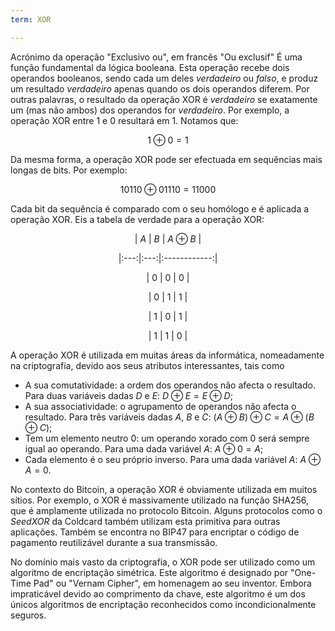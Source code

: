 ```yaml
---
term: XOR

---
```

Acrónimo da operação "Exclusivo ou", em francês "Ou exclusif" É uma função fundamental da lógica booleana. Esta operação recebe dois operandos booleanos, sendo cada um deles $verdadeiro$ ou $falso$, e produz um resultado $verdadeiro$ apenas quando os dois operandos diferem. Por outras palavras, o resultado da operação XOR é $verdadeiro$ se exatamente um (mas não ambos) dos operandos for $verdadeiro$. Por exemplo, a operação XOR entre $1$ e $0$ resultará em $1$. Notamos que:

$$
1 \oplus 0 = 1
$$

Da mesma forma, a operação XOR pode ser efectuada em sequências mais longas de bits. Por exemplo:

$$
10110 \oplus 01110 = 11000
$$

Cada bit da sequência é comparado com o seu homólogo e é aplicada a operação XOR. Eis a tabela de verdade para a operação XOR:

<div align="center">

| $A$ | $B$ | $A \oplus B$ |

|:---:|:---:|:------------:|

| $0$ | $0$ | $0$ |

| $0$ | $1$ | $1$ |

| $1$ | $0$ | $1$ |

| $1$ | $1$ | $0$ |

</div>

A operação XOR é utilizada em muitas áreas da informática, nomeadamente na criptografia, devido aos seus atributos interessantes, tais como


- A sua comutatividade: a ordem dos operandos não afecta o resultado. Para duas variáveis dadas $D$ e $E$: $D \oplus E = E \oplus D$;
- A sua associatividade: o agrupamento de operandos não afecta o resultado. Para três variáveis dadas $A$, $B$ e $C$: $(A \oplus B) \oplus C = A \oplus (B \oplus C)$;
- Tem um elemento neutro $0$: um operando xorado com $0$ será sempre igual ao operando. Para uma dada variável $A$: $A \oplus 0 = A$;
- Cada elemento é o seu próprio inverso. Para uma dada variável $A$: $A \oplus A = 0$.

No contexto do Bitcoin, a operação XOR é obviamente utilizada em muitos sítios. Por exemplo, o XOR é massivamente utilizado na função SHA256, que é amplamente utilizada no protocolo Bitcoin. Alguns protocolos como o *SeedXOR* da Coldcard também utilizam esta primitiva para outras aplicações. Também se encontra no BIP47 para encriptar o código de pagamento reutilizável durante a sua transmissão.

No domínio mais vasto da criptografia, o XOR pode ser utilizado como um algoritmo de encriptação simétrica. Este algoritmo é designado por "One-Time Pad" ou "Vernam Cipher", em homenagem ao seu inventor. Embora impraticável devido ao comprimento da chave, este algoritmo é um dos únicos algoritmos de encriptação reconhecidos como incondicionalmente seguros.